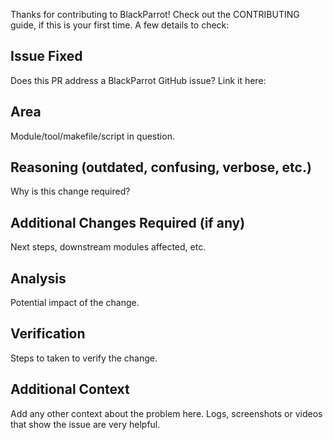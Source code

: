 Thanks for contributing to BlackParrot! Check out the CONTRIBUTING guide, if this is your first
time. A few details to check:

## Issue Fixed
Does this PR address a BlackParrot GitHub issue? Link it here:

## Area
Module/tool/makefile/script in question.

## Reasoning (outdated, confusing, verbose, etc.)
Why is this change required?

## Additional Changes Required (if any)
Next steps, downstream modules affected, etc.

## Analysis
Potential impact of the change.

## Verification
Steps to taken to verify the change.

## Additional Context
Add any other context about the problem here.
Logs, screenshots or videos that show the issue are very helpful.

